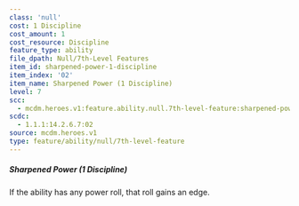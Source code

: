 ```yaml
---
class: 'null'
cost: 1 Discipline
cost_amount: 1
cost_resource: Discipline
feature_type: ability
file_dpath: Null/7th-Level Features
item_id: sharpened-power-1-discipline
item_index: '02'
item_name: Sharpened Power (1 Discipline)
level: 7
scc:
  - mcdm.heroes.v1:feature.ability.null.7th-level-feature:sharpened-power-1-discipline
scdc:
  - 1.1.1:14.2.6.7:02
source: mcdm.heroes.v1
type: feature/ability/null/7th-level-feature
---
```


##### Sharpened Power (1 Discipline)

If the ability has any power roll, that roll gains an edge.
